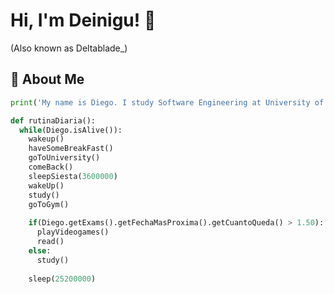 # Hi, I'm Deinigu! 🌝
(Also known as Deltablade_)

## 🚀 About Me

```python
print('My name is Diego. I study Software Engineering at University of Malaga.\n')

def rutinaDiaria():
  while(Diego.isAlive()):
    wakeup()
    haveSomeBreakFast()
    goToUniversity()
    comeBack()
    sleepSiesta(3600000)
    wakeUp()
    study()
    goToGym()
    
    if(Diego.getExams().getFechaMasProxima().getCuantoQueda() > 1.50):
      playVideogames()
      read()
    else:
      study()
    
    sleep(25200000)
```
